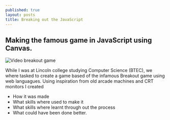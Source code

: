 ```yaml
---
published: true
layout: posts
title: Breaking out the JavaScript
---
```


## Making the famous game in JavaScript using Canvas.


![Video breakout game]({{site.baseurl}}/https://i.gyazo.com/9969810c934541927d071702c3e70ea8.gif)

While I was at Lincoln college studying Computer Science (BTEC), we where tasked to create a game based of the infamous Breakout game using web languagues. Using inspiration from old arcade machines and CRT monitors I created 


- How it was made
- What skills where used to make it 
- What skills where learnt through out the process
- What could have been done better.

